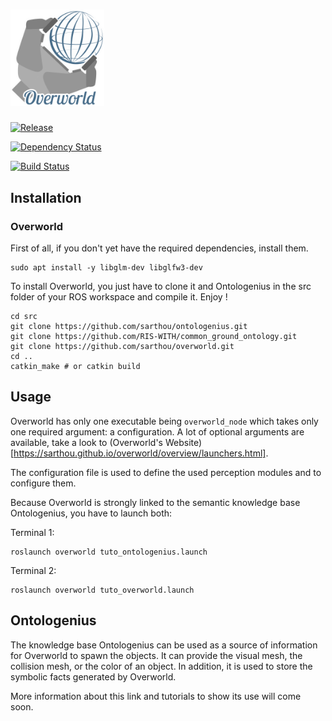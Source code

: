 # <img src="docs/images/overworld.png" width="150">

[![Release][Release-Image]][Release-Url]

[![Dependency Status][Ontologenius-Dependency-Image]][Ontologenius-Dependency-Url]

[![Build Status][Build-Status-Image]][Build-Status-Url]

## Installation

### Overworld

First of all, if you don't yet have the required dependencies, install them.

```
sudo apt install -y libglm-dev libglfw3-dev
```

To install Overworld, you just have to clone it and Ontologenius in the src folder of your ROS workspace and compile it. Enjoy !

```
cd src
git clone https://github.com/sarthou/ontologenius.git
git clone https://github.com/RIS-WITH/common_ground_ontology.git
git clone https://github.com/sarthou/overworld.git
cd ..
catkin_make # or catkin build
```

## Usage

Overworld has only one executable being `overworld_node` which takes only one required argument: a configuration. A lot of optional arguments are available, take a look to (Overworld's Website)[https://sarthou.github.io/overworld/overview/launchers.html].

The configuration file is used to define the used perception modules and to configure them.

Because Overworld is strongly linked to the semantic knowledge base Ontologenius, you have to launch both:

Terminal 1:
```
roslaunch overworld tuto_ontologenius.launch
```

Terminal 2:
```
roslaunch overworld tuto_overworld.launch
```

## Ontologenius

The knowledge base Ontologenius can be used as a source of information for Overworld to spawn the objects. It can provide the visual mesh, the collision mesh, or the color of an object. In addition, it is used to store the symbolic facts generated by Overworld.

More information about this link and tutorials to show its use will come soon.

[Release-Url]: https://github.com/sarthou/overworld/releases/tag/v0.1.5
[Release-Image]: http://img.shields.io/badge/release-v0.1.5-blue

[Ontologenius-Dependency-Image]: https://img.shields.io/badge/dependencies-ontologenius-yellow
[Ontologenius-Dependency-Url]: https://github.com/sarthou/ontologenius

[Build-Status-Image]: https://github.com/sarthou/overworld/actions/workflows/overworld.yml/badge.svg
[Build-Status-Url]: https://github.com/sarthou/overworld/actions

